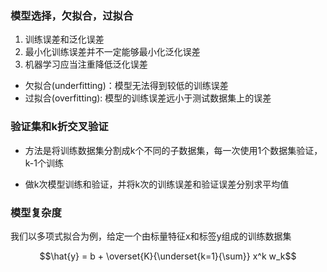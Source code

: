 ### 模型选择，欠拟合，过拟合
1. 训练误差和泛化误差
2. 最小化训练误差并不一定能够最小化泛化误差
3. 机器学习应当注重降低泛化误差

- 欠拟合(underfitting)：模型无法得到较低的训练误差
- 过拟合(overfitting): 模型的训练误差远小于测试数据集上的误差

### 验证集和k折交叉验证
- 方法是将训练数据集分割成k个不同的子数据集，每一次使用1个数据集验证，k-1个训练

- 做k次模型训练和验证，并将k次的训练误差和验证误差分别求平均值

### 模型复杂度

我们以多项式拟合为例，给定一个由标量特征x和标签y组成的训练数据集

$$\hat{y} = b + \overset{K}{\underset{k=1}{\sum}} x^k w_k$$
